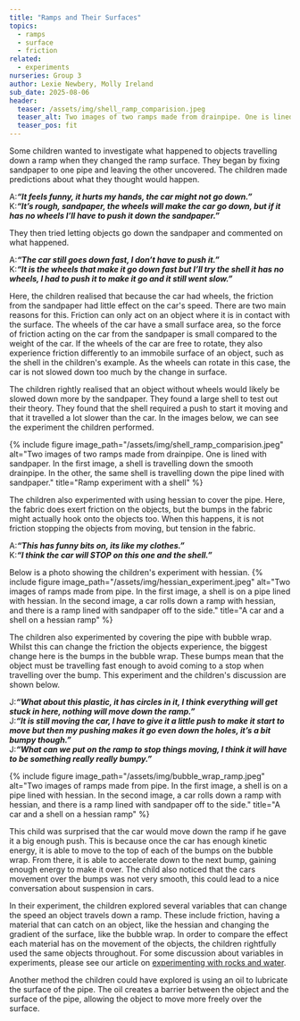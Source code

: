```yaml
---
title: "Ramps and Their Surfaces"
topics:
  - ramps
  - surface
  - friction               
related: 
  - experiments     
nurseries: Group 3   
author: Lexie Newbery, Molly Ireland
sub_date: 2025-08-06
header:
  teaser: /assets/img/shell_ramp_comparision.jpeg
  teaser_alt: Two images of two ramps made from drainpipe. One is lined with sandpaper. In the first image, a shell is travelling down the smooth drainpipe. In the other, the same shell is travelling down the pipe lined with sandpaper.
  teaser_pos: fit
---
```

Some children wanted to investigate what happened to objects travelling down a ramp when they changed the ramp surface. They began by fixing sandpaper to one pipe and leaving the other uncovered. The children made predictions about what they thought would happen.

A:***“It feels funny, it hurts my hands, the car might not go down.”***
<br>K:***“It’s rough, sandpaper, the wheels will make the car go down, but if it has no wheels I’ll have to push it down the sandpaper.”***

They then tried letting objects go down the sandpaper and commented on what happened.

A:***“The car still goes down fast, I don’t have to push it.”***
<br>K:***“It is the wheels that make it go down fast but I’ll try the shell it has no wheels, I had to push it to make it go and it still went slow.”***

Here, the children realised that because the car had wheels, the friction from the sandpaper had little effect on the car's speed. There are two main reasons for this. Friction can only act on an object where it is in contact with the surface. The wheels of the car have a small surface area, so the force of friction acting on the car from the sandpaper is small compared to the weight of the car. If the wheels of the car are free to rotate, they also experience friction differently to an immobile surface of an object, such as the shell in the children's example. As the wheels can rotate in this case, the car is not slowed down too much by the change in surface.

The children rightly realised that an object without wheels would likely be slowed down more by the sandpaper. They found a large shell to test out their theory. They found that the shell required a push to start it moving and that it travelled a lot slower than the car. In the images below, we can see the experiment the children performed.

{% include figure image_path="/assets/img/shell_ramp_comparision.jpeg" alt="Two images of two ramps made from drainpipe. One is lined with sandpaper. In the first image, a shell is travelling down the smooth drainpipe. In the other, the same shell is travelling down the pipe lined with sandpaper." title="Ramp experiment with a shell" %}

The children also experimented with using hessian to cover the pipe. Here, the fabric does exert friction on the objects, but the bumps in the fabric might actually hook onto the objects too. When this happens, it is not friction stopping the objects from moving, but tension in the fabric. 

A:***“This has funny bits on, its like my clothes.”***
<br>K:***“I think the car will STOP on this one and the shell.”***

Below is a photo showing the children's experiment with hessian. 
{% include figure image_path="/assets/img/hessian_experiment.jpeg" alt="Two images of ramps made from pipe. In the first image, a shell is on a pipe lined with hessian. In the second image, a car rolls down a ramp with hessian, and there is a ramp lined with sandpaper off to the side." title="A car and a shell on a hessian ramp" %}

The children also experimented by covering the pipe with bubble wrap. Whilst this can change the friction the objects experience, the biggest change here is the bumps in the bubble wrap. These bumps mean that the object must be travelling fast enough to avoid coming to a stop when travelling over the bump. This experiment and the children's discussion are shown below.

J:***“What about this plastic, it has circles in it, I think everything will get stuck in here, nothing will move down the ramp.”***
<br>J:***“It is still moving the car, I have to give it a little push to make it start to move but then my pushing makes it go even down the holes, it’s a bit bumpy though.”***
<br>J:***“What can we put on the ramp to stop things moving, I think it will have to be something really really bumpy.”***

{% include figure image_path="/assets/img/bubble_wrap_ramp.jpeg" alt="Two images of ramps made from pipe. In the first image, a shell is on a pipe lined with hessian. In the second image, a car rolls down a ramp with hessian, and there is a ramp lined with sandpaper off to the side." title="A car and a shell on a hessian ramp" %}

This child was surprised that the car would move down the ramp if he gave it a big enough push. This is because once the car has enough kinetic energy, it is able to move to the top of each of the bumps on the bubble wrap. From there, it is able to accelerate down to the next bump, gaining enough energy to make it over. The child also noticed that the cars movement over the bumps was not very smooth, this could lead to a nice conversation about suspension in cars. 

In their experiment, the children explored several variables that can change the speed an object travels down a ramp. These include friction, having a material that can catch on an object, like the hessian and changing the gradient of the surface, like the bubble wrap. In order to compare the effect each material has on the movement of the objects, the children rightfully used the same objects throughout. For some discussion about variables in experiments, please see our article on [experimenting with rocks and water]({{site.baseurl}}/articles/rocksinwater/).

Another method the children could have explored is using an oil to lubricate the surface of the pipe. The oil creates a barrier between the object and the surface of the pipe, allowing the object to move more freely over the surface.

[separate article summarising friction]:#
